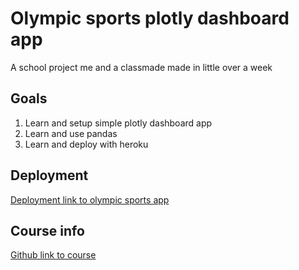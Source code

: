 # Olympic sports plotly dashboard app
A school project me and a classmade made in little over a week

## Goals

1. Learn and setup simple plotly dashboard app
2. Learn and use pandas
3. Learn and deploy with heroku

## Deployment

[Deployment link to olympic sports app](https://olympic-sports-dashboard-app.herokuapp.com/)

## Course info

[Github link to course](https://github.com/kokchun/Databehandling-21)
